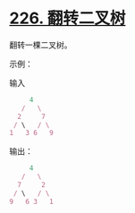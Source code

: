 # [226. 翻转二叉树](https://leetcode-cn.com/problems/count-complete-tree-nodes/)

翻转一棵二叉树。

示例：

输入

```js
     4
   /   \
  2     7
 / \   / \
1   3 6   9
```

输出：

```js
     4
   /   \
  7     2
 / \   / \
9   6 3   1
```